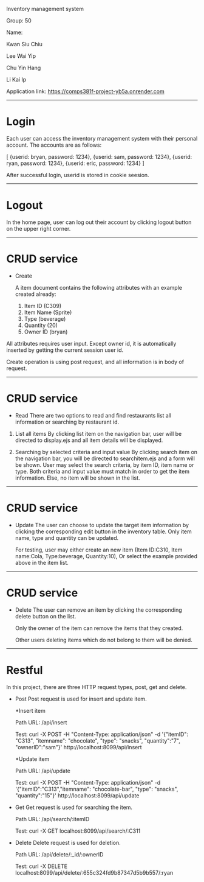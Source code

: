 Inventory management system

Group: 50

Name:

Kwan Siu Chiu

Lee Wai Yip

Chu Yin Hang

Li Kai Ip


Application link: https://comps381f-project-yb5a.onrender.com

********************************************
# Login
Each user can access the inventory management system with their personal account.
The accounts are as follows:

[
	{userid: bryan, password: 1234},
	{userid: sam, password: 1234},
	{userid: ryan, password: 1234},
	{userid: eric, password: 1234}
]

After successful login, userid is stored in cookie seesion.

********************************************
# Logout
In the home page, user can log out their account by clicking logout button on the upper right corner.

********************************************
# CRUD service
- Create
  
	A item document contains the following attributes with an example created already: 
	1)	Item ID (C309)
	2)	Item Name (Sprite)
	3)	Type (beverage)
	4)	Quantity (20)
	5)	Owner ID (bryan)

All attributes requires user input. Except owner id, it is automatically inserted by getting the current session user id.

Create operation is using post request, and all information is in body of request.

********************************************
# CRUD service
- Read
  There are two options to read and find restaurants list all information or searching by restaurant id.

1) List all items
	By clicking list item on the navigation bar, user will be directed to display.ejs and all item details will be displayed.

2) Searching by selected criteria and input value
	By clicking search item on the navigation bar, you will be directed to searchitem.ejs and a form will be shown.
	User may select the search criteria, by item ID, item name or type.
	Both criteria and input value must match in order to get the item information.
	Else, no item will be shown in the list.

********************************************
# CRUD service
- Update
	The user can choose to update the target item information by clicking the corresponding edit button in the inventory table.
	Only item name, type and quantity can be updated. 

	For testing, user may either create an new item (Item ID:C310, Item name:Cola, Type:beverage, Quantity:10),
	Or select the example provided above in the item list.

********************************************
# CRUD service
- Delete
	The user can remove an item by clicking the corresponding delete button on the list.

	Only the owner of the item can remove the items that they created.

	Other users deleting items which do not belong to them will be denied.

********************************************
# Restful
In this project, there are three HTTP request types, post, get and delete.
- Post 
	Post request is used for insert and update item.

	*Insert item
  
	Path URL: /api/insert

	Test: curl -X POST -H "Content-Type: application/json" -d '{"itemID": "C313", "itemname": "chocolate", "type": "snacks", "quantity":"7", "ownerID":"sam"}' http://localhost:8099/api/insert

	*Update item
  
  	Path URL: /api/update
  
  	Test: curl -X POST -H "Content-Type: application/json" -d '{"itemID":"C313","itemname": "chocolate-bar", "type": "snacks", "quantity":"15"}' http://localhost:8099/api/update

- Get
	Get request is used for searching the item.

	Path URL: /api/search/:itemID

	Test: curl -X GET localhost:8099/api/search/:C311

- Delete
	Delete request is used for deletion.

	Path URL: /api/delete/:_id/:ownerID

	Test: curl -X DELETE localhost:8099/api/delete/:655c324fd9b87347d5b9b557/:ryan

